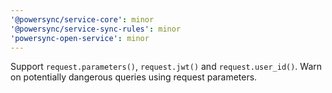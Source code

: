 ```yaml
---
'@powersync/service-core': minor
'@powersync/service-sync-rules': minor
'powersync-open-service': minor
---
```


Support `request.parameters()`, `request.jwt()` and `request.user_id()`.
Warn on potentially dangerous queries using request parameters.
